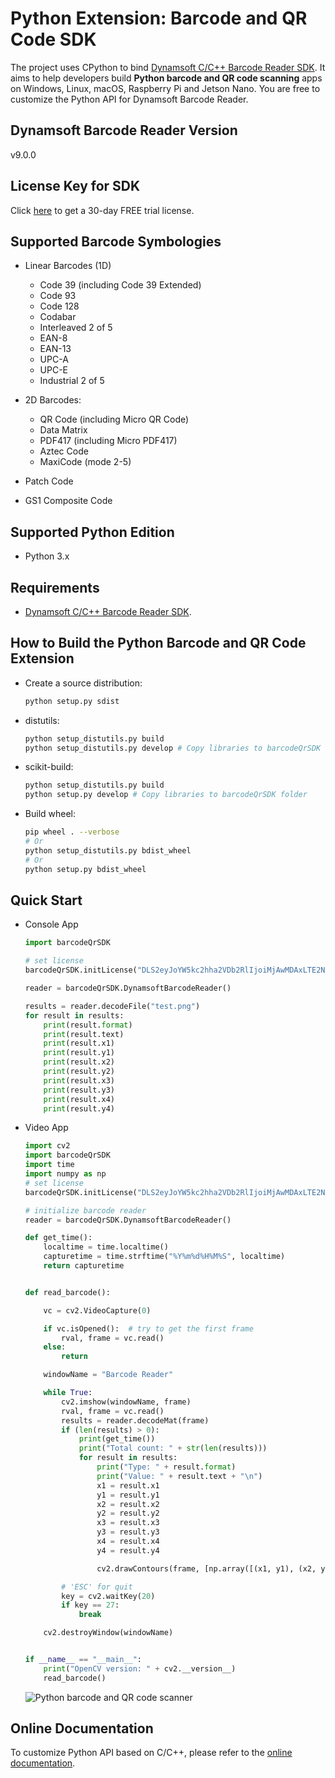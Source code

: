 # Python Extension: Barcode and QR Code SDK 
The project uses CPython to bind [Dynamsoft C/C++ Barcode Reader SDK](https://www.dynamsoft.com/barcode-reader/sdk-desktop-server/). It aims to help developers build **Python barcode and QR code scanning** apps on Windows, Linux, macOS, Raspberry Pi and Jetson Nano. You are free to customize the Python API for Dynamsoft Barcode Reader.

## Dynamsoft Barcode Reader Version
v9.0.0

## License Key for SDK
Click [here](https://www.dynamsoft.com/customer/license/trialLicense?product=dbr) to get a 30-day FREE trial license. 


## Supported Barcode Symbologies
- Linear Barcodes (1D)

    - Code 39 (including Code 39 Extended)
    - Code 93
    - Code 128
    - Codabar
    - Interleaved 2 of 5
    - EAN-8
    - EAN-13
    - UPC-A
    - UPC-E
    - Industrial 2 of 5

- 2D Barcodes:
    - QR Code (including Micro QR Code)
    - Data Matrix
    - PDF417 (including Micro PDF417)
    - Aztec Code
    - MaxiCode (mode 2-5)

- Patch Code
- GS1 Composite Code


## Supported Python Edition
* Python 3.x

## Requirements
- [Dynamsoft C/C++ Barcode Reader SDK](https://www.dynamsoft.com/barcode-reader/downloads).

## How to Build the Python Barcode and QR Code Extension
- Create a source distribution:
    
    ```bash
    python setup.py sdist
    ```

- distutils:
    
    ```bash
    python setup_distutils.py build
    python setup_distutils.py develop # Copy libraries to barcodeQrSDK folder
    ```

- scikit-build:
    
    ```bash
    python setup_distutils.py build
    python setup.py develop # Copy libraries to barcodeQrSDK folder
    ```
- Build wheel:
    
    ```bash
    pip wheel . --verbose
    # Or
    python setup_distutils.py bdist_wheel
    # Or
    python setup.py bdist_wheel
    ```


## Quick Start
- Console App
    ```python
    import barcodeQrSDK

    # set license
    barcodeQrSDK.initLicense("DLS2eyJoYW5kc2hha2VDb2RlIjoiMjAwMDAxLTE2NDk4Mjk3OTI2MzUiLCJvcmdhbml6YXRpb25JRCI6IjIwMDAwMSIsInNlc3Npb25QYXNzd29yZCI6IndTcGR6Vm05WDJrcEQ5YUoifQ==")

    reader = barcodeQrSDK.DynamsoftBarcodeReader()

    results = reader.decodeFile("test.png")
    for result in results:
        print(result.format)
        print(result.text)
        print(result.x1)
        print(result.y1)
        print(result.x2)
        print(result.y2)
        print(result.x3)
        print(result.y3)
        print(result.x4)
        print(result.y4)
    ```
- Video App
    ```python
    import cv2
    import barcodeQrSDK
    import time
    import numpy as np
    # set license
    barcodeQrSDK.initLicense("DLS2eyJoYW5kc2hha2VDb2RlIjoiMjAwMDAxLTE2NDk4Mjk3OTI2MzUiLCJvcmdhbml6YXRpb25JRCI6IjIwMDAwMSIsInNlc3Npb25QYXNzd29yZCI6IndTcGR6Vm05WDJrcEQ5YUoifQ==")

    # initialize barcode reader
    reader = barcodeQrSDK.DynamsoftBarcodeReader()

    def get_time():
        localtime = time.localtime()
        capturetime = time.strftime("%Y%m%d%H%M%S", localtime)
        return capturetime


    def read_barcode():

        vc = cv2.VideoCapture(0)

        if vc.isOpened():  # try to get the first frame
            rval, frame = vc.read()
        else:
            return

        windowName = "Barcode Reader"

        while True:
            cv2.imshow(windowName, frame)
            rval, frame = vc.read()
            results = reader.decodeMat(frame)
            if (len(results) > 0):
                print(get_time())
                print("Total count: " + str(len(results)))
                for result in results:
                    print("Type: " + result.format)
                    print("Value: " + result.text + "\n")
                    x1 = result.x1
                    y1 = result.y1
                    x2 = result.x2
                    y2 = result.y2
                    x3 = result.x3
                    y3 = result.y3
                    x4 = result.x4
                    y4 = result.y4

                    cv2.drawContours(frame, [np.array([(x1, y1), (x2, y2), (x3, y3), (x4, y4)])], 0, (0, 255, 0), 2)

            # 'ESC' for quit
            key = cv2.waitKey(20)
            if key == 27:
                break

        cv2.destroyWindow(windowName)


    if __name__ == "__main__":
        print("OpenCV version: " + cv2.__version__)
        read_barcode()
    ```
    
    ![Python barcode and QR code scanner](https://user-images.githubusercontent.com/2202306/170233943-a48012e3-1b16-4d10-89ef-3120f6ea2d44.png)

## Online Documentation
To customize Python API based on C/C++, please refer to the
[online documentation](https://www.dynamsoft.com/barcode-reader/programming/c/user-guide.html?ver=latest).

